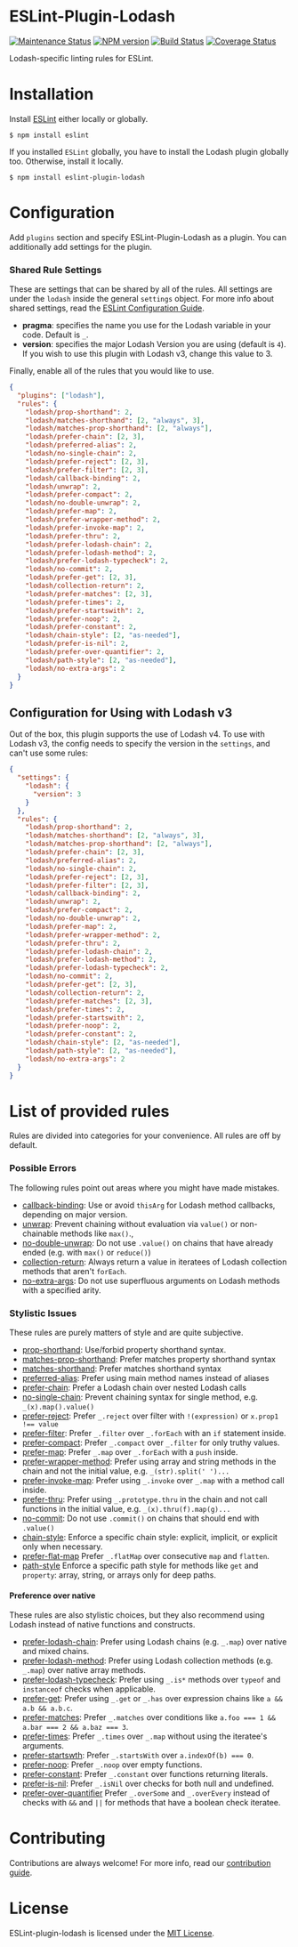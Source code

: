 ESLint-Plugin-Lodash
===================

[![Maintenance Status][status-image]][status-url] [![NPM version][npm-image]][npm-url] [![Build Status][travis-image]][travis-url] [![Coverage Status][coverage-image]][coverage-url]

Lodash-specific linting rules for ESLint.

# Installation

Install [ESLint](https://www.github.com/eslint/eslint) either locally or globally.

    $ npm install eslint

If you installed `ESLint` globally, you have to install the Lodash plugin globally too. Otherwise, install it locally.

    $ npm install eslint-plugin-lodash

# Configuration

Add `plugins` section and specify ESLint-Plugin-Lodash as a plugin.
You can additionally add settings for the plugin.

### Shared Rule Settings
These are settings that can be shared by all of the rules. All settings are under the `lodash` inside the general `settings` object. For more info about shared settings, read the [ESLint Configuration Guide](http://eslint.org/docs/user-guide/configuring#adding-shared-settings).

* __pragma__: specifies the name you use for the Lodash variable in your code. Default is `_`.
* __version__: specifies the major Lodash Version you are using (default is `4`).
If you wish to use this plugin with Lodash v3, change this value to 3.


Finally, enable all of the rules that you would like to use.
```json
{
  "plugins": ["lodash"],
  "rules": {
    "lodash/prop-shorthand": 2,
    "lodash/matches-shorthand": [2, "always", 3],
    "lodash/matches-prop-shorthand": [2, "always"],
    "lodash/prefer-chain": [2, 3],
    "lodash/preferred-alias": 2,
    "lodash/no-single-chain": 2,
    "lodash/prefer-reject": [2, 3],
    "lodash/prefer-filter": [2, 3],
    "lodash/callback-binding": 2,
    "lodash/unwrap": 2,
    "lodash/prefer-compact": 2,
    "lodash/no-double-unwrap": 2,
    "lodash/prefer-map": 2,
    "lodash/prefer-wrapper-method": 2,
    "lodash/prefer-invoke-map": 2,
    "lodash/prefer-thru": 2,
    "lodash/prefer-lodash-chain": 2,
    "lodash/prefer-lodash-method": 2,
    "lodash/prefer-lodash-typecheck": 2,
    "lodash/no-commit": 2,
    "lodash/prefer-get": [2, 3],
    "lodash/collection-return": 2,
    "lodash/prefer-matches": [2, 3],
    "lodash/prefer-times": 2,
    "lodash/prefer-startswith": 2,
    "lodash/prefer-noop": 2,
    "lodash/prefer-constant": 2,
    "lodash/chain-style": [2, "as-needed"],
    "lodash/prefer-is-nil": 2,
    "lodash/prefer-over-quantifier": 2,
    "lodash/path-style": [2, "as-needed"],
    "lodash/no-extra-args": 2
  }
}
```

## Configuration for Using with Lodash v3
Out of the box, this plugin supports the use of Lodash v4. To use with Lodash v3, the config needs to specify the version in the `settings`, and can't use some rules:
```json
{
  "settings": {
    "lodash": {
      "version": 3
    }
  },
  "rules": {
    "lodash/prop-shorthand": 2,
    "lodash/matches-shorthand": [2, "always", 3],
    "lodash/matches-prop-shorthand": [2, "always"],
    "lodash/prefer-chain": [2, 3],
    "lodash/preferred-alias": 2,
    "lodash/no-single-chain": 2,
    "lodash/prefer-reject": [2, 3],
    "lodash/prefer-filter": [2, 3],
    "lodash/callback-binding": 2,
    "lodash/unwrap": 2,
    "lodash/prefer-compact": 2,
    "lodash/no-double-unwrap": 2,
    "lodash/prefer-map": 2,
    "lodash/prefer-wrapper-method": 2,
    "lodash/prefer-thru": 2,
    "lodash/prefer-lodash-chain": 2,
    "lodash/prefer-lodash-method": 2,
    "lodash/prefer-lodash-typecheck": 2,
    "lodash/no-commit": 2,
    "lodash/prefer-get": [2, 3],
    "lodash/collection-return": 2,
    "lodash/prefer-matches": [2, 3],
    "lodash/prefer-times": 2,
    "lodash/prefer-startswith": 2,
    "lodash/prefer-noop": 2,
    "lodash/prefer-constant": 2,
    "lodash/chain-style": [2, "as-needed"],
    "lodash/path-style": [2, "as-needed"],
    "lodash/no-extra-args": 2
  }
}
```

# List of provided rules
Rules are divided into categories for your convenience. All rules are off by default.
### Possible Errors
The following rules point out areas where you might have made mistakes.

* [callback-binding](docs/rules/callback-binding.md): Use or avoid `thisArg` for Lodash method callbacks, depending on major version.
* [unwrap](docs/rules/unwrap.md): Prevent chaining without evaluation via `value()` or non-chainable methods like `max()`.,
* [no-double-unwrap](docs/rules/no-double-unwrap.md): Do not use `.value()` on chains that have already ended (e.g. with `max()` or `reduce()`)
* [collection-return](docs/rules/collection-return.md): Always return a value in iteratees of Lodash collection methods that aren't `forEach`.
* [no-extra-args](docs/rules/no-extra-args.md): Do not use superfluous arguments on Lodash methods with a specified arity.

### Stylistic Issues
These rules are purely matters of style and are quite subjective.
* [prop-shorthand](docs/rules/prop-shorthand.md): Use/forbid property shorthand syntax.
* [matches-prop-shorthand](docs/rules/matches-prop-shorthand.md): Prefer matches property shorthand syntax
* [matches-shorthand](docs/rules/matches-shorthand.md): Prefer matches shorthand syntax
* [preferred-alias](docs/rules/preferred-alias.md): Prefer using main method names instead of aliases
* [prefer-chain](docs/rules/prefer-chain.md): Prefer a Lodash chain over nested Lodash calls
* [no-single-chain](docs/rules/no-single-chain.md): Prevent chaining syntax for single method, e.g. `_(x).map().value()`
* [prefer-reject](docs/rules/prefer-reject.md): Prefer `_.reject` over filter with `!(expression)` or `x.prop1 !== value`
* [prefer-filter](docs/rules/prefer-filter.md): Prefer `_.filter` over `_.forEach` with an `if` statement inside.
* [prefer-compact](docs/rules/prefer-compact.md): Prefer `_.compact` over `_.filter` for only truthy values.
* [prefer-map](docs/rules/prefer-map.md): Prefer `_.map` over `_.forEach` with a `push` inside.
* [prefer-wrapper-method](docs/rules/prefer-wrapper-method.md): Prefer using array and string methods in the chain and not the initial value, e.g. `_(str).split(' ')...`
* [prefer-invoke-map](docs/rules/prefer-invoke-map.md): Prefer using `_.invoke` over `_.map` with a method call inside.
* [prefer-thru](docs/rules/prefer-thru.md): Prefer using `_.prototype.thru` in the chain and not call functions in the initial value, e.g. `_(x).thru(f).map(g)...`
* [no-commit](docs/rules/no-commit.md): Do not use `.commit()` on chains that should end with `.value()`
* [chain-style](docs/rules/chain-style.md): Enforce a specific chain style: explicit, implicit, or explicit only when necessary.
* [prefer-flat-map](docs/rules/prefer-flat-map.md) Prefer `_.flatMap` over consecutive `map` and `flatten`.
* [path-style](docs/rules/path-style.md) Enforce a specific path style for methods like `get` and `property`: array, string, or arrays only for deep paths.

#### Preference over native
These rules are also stylistic choices, but they also recommend using Lodash instead of native functions and constructs.
* [prefer-lodash-chain](docs/rules/prefer-lodash-chain.md): Prefer using Lodash chains (e.g. `_.map`) over native and mixed chains.
* [prefer-lodash-method](docs/rules/prefer-lodash-method.md): Prefer using Lodash collection methods (e.g. `_.map`) over native array methods.
* [prefer-lodash-typecheck](docs/rules/prefer-lodash-typecheck.md): Prefer using `_.is*` methods over `typeof` and `instanceof` checks when applicable.
* [prefer-get](docs/rules/prefer-get.md): Prefer using `_.get` or `_.has` over expression chains like `a && a.b && a.b.c`.
* [prefer-matches](docs/rules/prefer-matches.md): Prefer `_.matches` over conditions like `a.foo === 1 && a.bar === 2 && a.baz === 3`.
* [prefer-times](docs/rules/prefer-times.md): Prefer `_.times` over `_.map` without using the iteratee's arguments.
* [prefer-startswth](docs/rules/prefer-startswith.md): Prefer `_.startsWith` over `a.indexOf(b) === 0`.
* [prefer-noop](docs/rules/prefer-noop.md): Prefer `_.noop` over empty functions.
* [prefer-constant](docs/rules/prefer-constant.md): Prefer `_.constant` over functions returning literals.
* [prefer-is-nil](docs/rules/prefer-is-nil.md): Prefer `_.isNil` over checks for both null and undefined.
* [prefer-over-quantifier](docs/rules/prefer-over-quantifier.md) Prefer `_.overSome` and `_.overEvery` instead of checks with `&&` and `||` for methods that have a boolean check iteratee.

# Contributing
Contributions are always welcome! For more info, read our [contribution guide](/CONTRIBUTING.md).

# License

ESLint-plugin-lodash is licensed under the [MIT License](http://www.opensource.org/licenses/mit-license.php).

[npm-url]: https://npmjs.org/package/eslint-plugin-lodash
[npm-image]: http://img.shields.io/npm/v/eslint-plugin-lodash.svg?style=flat-square

[travis-url]: https://travis-ci.org/wix/eslint-plugin-lodash3
[travis-image]: http://img.shields.io/travis/wix/eslint-plugin-lodash3/master.svg?style=flat-square

[deps-url]: https://david-dm.org/wix/eslint-plugin-lodash
[deps-image]: https://img.shields.io/david/dev/wix/eslint-plugin-lodash.svg?style=flat-square

[coverage-url]: https://coveralls.io/r/wix/eslint-plugin-lodash?branch=master
[coverage-image]: http://img.shields.io/coveralls/wix/eslint-plugin-lodash/master.svg?style=flat-square

[status-url]: https://github.com/wix/eslint-plugin-lodash/pulse
[status-image]: http://img.shields.io/badge/status-maintained-brightgreen.svg?style=flat-square

